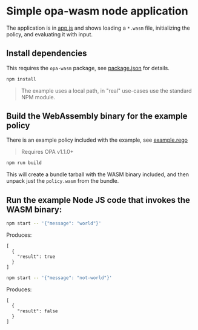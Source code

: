 # Simple opa-wasm node application

The application is in [app.js](./app.js) and shows loading a `*.wasm` file,
initializing the policy, and evaluating it with input.

## Install dependencies

This requires the `opa-wasm` package, see [package.json](./package.json) for
details.

```bash
npm install
```

> The example uses a local path, in "real" use-cases use the standard NPM
> module.

## Build the WebAssembly binary for the example policy

There is an example policy included with the example, see
[example.rego](./example.rego)

> Requires OPA v1.1.0+

```bash
npm run build
```

This will create a bundle tarball with the WASM binary included, and then unpack
just the `policy.wasm` from the bundle.

## Run the example Node JS code that invokes the WASM binary:

```bash
npm start -- '{"message": "world"}'
```

Produces:

```
[
  {
    "result": true
  }
]
```

```bash
npm start -- '{"message": "not-world"}'
```

Produces:

```
[
  {
    "result": false
  }
]
```
